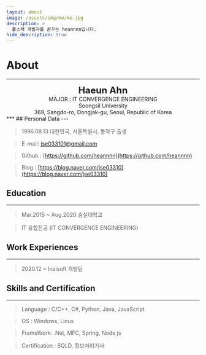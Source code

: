 ```yaml
---
layout: about
image: /assets/img/me/me.jpg
description: >
  풀스택 개발자를 꿈꾸는 heannnn입니다.
hide_description: true
---
```


# About
<!--author-->
***
<center>
<span style="font-size:170%;font-weight:bold"> Haeun Ahn
</span>
</center>
<center>MAJOR : IT CONVERGENCE ENGINEERING</center>
<center>Soongsil University</center>
<center>369, Sangdo-ro, Dongjak-gu, Seoul, Republic of Korea</center>
***
## Personal Data
---

> 1996.08.13 대한민국, 서울특별시, 동작구 출생

> E-mail: jse033101@gmail.com

> Github : [https://github.com/heannnn](https://github.com/heannnn)

> Blog : [https://blog.naver.com/jse03310](https://blog.naver.com/jse03310)

## Education
---
> Mar.2015 ~ Aug.2020 숭실대학교

> IT 융합전공 (IT CONVERGENCE ENGINEERING)

## Work Experiences
---
> 2020.12 ~  Inzisoft 개발팀

## Skills and Certification
---
> Language : C/C++, C#, Python, Java, JavaScript

> OS : Windows, Linux 

> FrameWork: .Net, MFC, Spring, Node js

> Certification : SQLD, 정보처리기사
